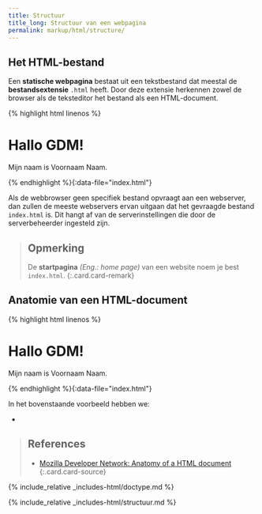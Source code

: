 ```yaml
---
title: Structuur
title_long: Structuur van een webpagina
permalink: markup/html/structure/
---
```


Het HTML-bestand
----------------

Een **statische webpagina** bestaat uit een tekstbestand dat meestal de **bestandsextensie** `.html` heeft. Door deze extensie herkennen zowel de browser als de teksteditor het bestand als een HTML-document.

{% highlight html linenos %}
<!DOCTYPE html>
<html lang="nl">
    <head>
        <meta charset="UTF-8">
        <title>Hallo</title>
    </head>
    <body>
        <h1>Hallo GDM!</h1>
        <p>Mijn naam is Voornaam Naam.</p>
    </body>
</html>
{% endhighlight %}{:data-file="index.html"}

Als de webbrowser geen specifiek bestand opvraagt aan een webserver, dan zullen de meeste webservers ervan uitgaan dat het gevraagde bestand `index.html` is. Dit hangt af van de serverinstellingen die door de serverbeheerder ingesteld zijn.

> Opmerking
> ---
> De **startpagina** *(Eng.: home page)* van een website noem je best `index.html`.
{:.card.card-remark}

Anatomie van een HTML-document
------------------------------

{% highlight html linenos %}
<!DOCTYPE html>
<html lang="nl">
    <head>
        <meta charset="UTF-8">
        <title>Hallo</title>
    </head>
    <body>
        <h1>Hallo GDM!</h1>
        <p>Mijn naam is Voornaam Naam.</p>
    </body>
</html>
{% endhighlight %}{:data-file="index.html"}

In het bovenstaande voorbeeld hebben we:

- 

> References
> ---
> - [Mozilla Developer Network: Anatomy of a HTML document](https://developer.mozilla.org/en-US/docs/Learn/HTML/Introduction_to_HTML/Getting_started#Anatomy_of_an_HTML_document#Anatomy_of_a_HTML_document)
{:.card.card-source}



{% include_relative _includes-html/doctype.md %}

{% include_relative _includes-html/structuur.md %}